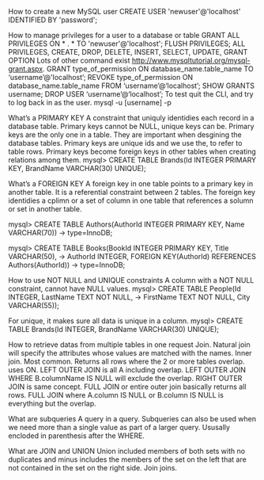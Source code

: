 How to create a new MySQL user
CREATE USER 'newuser'@'localhost' IDENTIFIED BY 'password';

How to manage privileges for a user to a database or table
GRANT ALL PRIVILEGES ON * . * TO 'newuser'@'localhost';
FLUSH PRIVILEGES;
ALL PRIVILEGES, CREATE, DROP, DELETE, INSERT, SELECT, UPDATE, GRANT OPTION
Lots of other command exist http://www.mysqltutorial.org/mysql-grant.aspx.
GRANT type\_of\_permission ON database\_name.table\_name TO ‘username’@'localhost’;
REVOKE type\_of\_permission ON database\_name.table\_name FROM ‘username’@‘localhost’;
SHOW GRANTS username;
DROP USER ‘username’@‘localhost’;
To test quit the CLI, and try to log back in as the user. mysql -u [username] -p


What’s a PRIMARY KEY
A constraint that uniquly identidies each record in a database table. Primary keys cannot be NULL, unique keys can be. Primary keys are the only one in a table. They are important when desgining the database tables. Primary keys are unique ids and we use the, to refer to table rows. 
Primary keys become foreign keys in other tables when creating relations among them.
mysql> CREATE TABLE Brands(Id INTEGER PRIMARY KEY, BrandName VARCHAR(30) UNIQUE);


What’s a FOREIGN KEY
A foreign key in one table points to a primary key in another table. It is a referential constraint between 2 tables. The foreign key identidies a cplimn or a set of column in one table that references a solumn or set in another table.

mysql> CREATE TABLE Authors(AuthorId INTEGER PRIMARY KEY, Name VARCHAR(70))
    -> type=InnoDB;

mysql> CREATE TABLE Books(BookId INTEGER PRIMARY KEY, Title VARCHAR(50),
    -> AuthorId INTEGER, FOREIGN KEY(AuthorId) REFERENCES Authors(AuthorId))
    -> type=InnoDB;

How to use NOT NULL and UNIQUE constraints
A column with a NOT NULL constraint, cannot have NULL values.
mysql> CREATE TABLE People(Id INTEGER, LastName TEXT NOT NULL,
    ->                     FirstName TEXT NOT NULL, City VARCHAR(55));

For unique, it makes sure all data is unique in a column.
mysql> CREATE TABLE Brands(Id INTEGER, BrandName VARCHAR(30) UNIQUE);


How to retrieve datas from multiple tables in one request
Join. Natural join will specify the attributes whose values are matched with the names. 
Inner join. Most common. Returns all rows where the 2 or more tables overlap. uses ON.
LEFT OUTER JOIN is all A including overlap.
LEFT OUTER JOIN WHERE B.columnName IS NULL will exclude the overlap.
RIGHT OUTER JOIN is same concept.
FULL JOIN or entire outer join basically returns all rows.
FULL JOIN where A.column IS NULL or B.column IS NULL is everything but the overlap.



What are subqueries
A query in a query. Subqueries can also be used when we need more than a single value as part of a larger query. Ususally encloded in parenthesis after the WHERE. 

What are JOIN and UNION
Union included members of both sets with no duplicates and minus includes the members of the set on the left that are not contained in the set on the right side. Join joins. 
